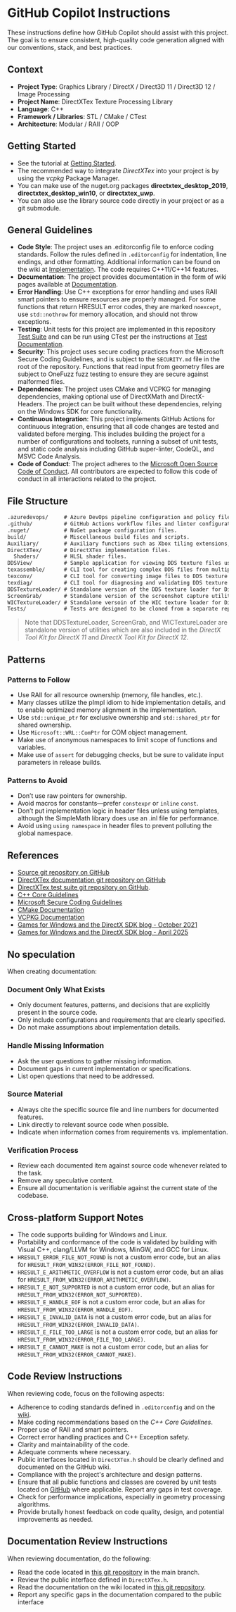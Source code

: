 # GitHub Copilot Instructions

These instructions define how GitHub Copilot should assist with this project. The goal is to ensure consistent, high-quality code generation aligned with our conventions, stack, and best practices.

## Context

- **Project Type**: Graphics Library / DirectX / Direct3D 11 / Direct3D 12 / Image Processing
- **Project Name**: DirectXTex Texture Processing Library
- **Language**: C++
- **Framework / Libraries**: STL / CMake / CTest
- **Architecture**: Modular / RAII / OOP

## Getting Started

- See the tutorial at [Getting Started](https://github.com/microsoft/DirectXTex/wiki/Getting-Started).
- The recommended way to integrate *DirectXTex* into your project is by using the *vcpkg* Package Manager.
- You can make use of the nuget.org packages **directxtex_desktop_2019**, **directxtex_desktop_win10**, or **directxtex_uwp**.
- You can also use the library source code directly in your project or as a git submodule.

## General Guidelines

- **Code Style**: The project uses an .editorconfig file to enforce coding standards. Follow the rules defined in `.editorconfig` for indentation, line endings, and other formatting. Additional information can be found on the wiki at [Implementation](https://github.com/microsoft/DirectXTK/wiki/Implementation). The code requires C++11/C++14 features.
- **Documentation**: The project provides documentation in the form of wiki pages available at [Documentation](https://github.com/microsoft/DirectXTex/wiki/).
- **Error Handling**: Use C++ exceptions for error handling and uses RAII smart pointers to ensure resources are properly managed. For some functions that return HRESULT error codes, they are marked `noexcept`, use `std::nothrow` for memory allocation, and should not throw exceptions.
- **Testing**: Unit tests for this project are implemented in this repository [Test Suite](https://github.com/walbourn/directxtextest/) and can be run using CTest per the instructions at [Test Documentation](https://github.com/walbourn/directxtextest/wiki).
- **Security**: This project uses secure coding practices from the Microsoft Secure Coding Guidelines, and is subject to the `SECURITY.md` file in the root of the repository. Functions that read input from geometry files are subject to OneFuzz fuzz testing to ensure they are secure against malformed files.
- **Dependencies**: The project uses CMake and VCPKG for managing dependencies, making optional use of DirectXMath and DirectX-Headers. The project can be built without these dependencies, relying on the Windows SDK for core functionality.
- **Continuous Integration**: This project implements GitHub Actions for continuous integration, ensuring that all code changes are tested and validated before merging. This includes building the project for a number of configurations and toolsets, running a subset of unit tests, and static code analysis including GitHub super-linter, CodeQL, and MSVC Code Analysis.
- **Code of Conduct**: The project adheres to the [Microsoft Open Source Code of Conduct](https://opensource.microsoft.com/codeofconduct/). All contributors are expected to follow this code of conduct in all interactions related to the project.

## File Structure

```txt
.azuredevops/     # Azure DevOps pipeline configuration and policy files.
.github/          # GitHub Actions workflow files and linter configuration files.
.nuget/           # NuGet package configuration files.
build/            # Miscellaneous build files and scripts.
Auxiliary/        # Auxiliary functions such as Xbox tiling extensions, OpenEXR support, etc.
DirectXTex/       # DirectXTex implementation files.
  Shaders/        # HLSL shader files.
DDSView/          # Sample application for viewing DDS texture files using DirectXTex.
texassemble/      # CLI tool for creating complex DDS files from multiple image files.
texconv/          # CLI tool for converting image files to DDS texture files including block compression, mipmaps, and resizing.
texdiag/          # CLI tool for diagnosing and validating DDS texture files.
DDSTextureLoader/ # Standalone version of the DDS texture loader for Direct3D 9/11/12.
ScreenGrab/       # Standalone version of the screenshot capture utility for Direct3D 9/11/12.
WICTextureLoader/ # Standalone versoin of the WIC texture loader for Direct3D 9/11/12.
Tests/            # Tests are designed to be cloned from a separate repository at this location.
```

> Note that DDSTextureLoader, ScreenGrab, and WICTextureLoader are standalone version of utilities which are also included in the *DirectX Tool Kit for DirectX 11* and *DirectX Tool Kit for DirectX 12*.

## Patterns

### Patterns to Follow

- Use RAII for all resource ownership (memory, file handles, etc.).
- Many classes utilize the pImpl idiom to hide implementation details, and to enable optimized memory alignment in the implementation.
- Use `std::unique_ptr` for exclusive ownership and `std::shared_ptr` for shared ownership.
- Use `Microsoft::WRL::ComPtr` for COM object management.
- Make use of anonymous namespaces to limit scope of functions and variables.
- Make use of `assert` for debugging checks, but be sure to validate input parameters in release builds.

### Patterns to Avoid

- Don’t use raw pointers for ownership.
- Avoid macros for constants—prefer `constexpr` or `inline` `const`.
- Don’t put implementation logic in header files unless using templates, although the SimpleMath library does use an .inl file for performance.
- Avoid using `using namespace` in header files to prevent polluting the global namespace.

## References

- [Source git repository on GitHub](https://github.com/microsoft/DirectXTex.git)
- [DirectXTex documentation git repository on GitHub](https://github.com/microsoft/DirectXTex.wiki.git)
- [DirectXTex test suite git repository on GitHub](https://github.com/walbourn/directxtextest.wiki.git).
- [C++ Core Guidelines](https://isocpp.github.io/CppCoreGuidelines/CppCoreGuidelines)
- [Microsoft Secure Coding Guidelines](https://learn.microsoft.com/en-us/security/develop/secure-coding-guidelines)
- [CMake Documentation](https://cmake.org/documentation/)
- [VCPKG Documentation](https://learn.microsoft.com/vcpkg/)
- [Games for Windows and the DirectX SDK blog - October 2021](https://walbourn.github.io/directxtex/)
- [Games for Windows and the DirectX SDK blog - April 2025](https://walbourn.github.io/github-project-updates-2025/)

## No speculation

When creating documentation:

### Document Only What Exists

- Only document features, patterns, and decisions that are explicitly present in the source code.
- Only include configurations and requirements that are clearly specified.
- Do not make assumptions about implementation details.

### Handle Missing Information

- Ask the user questions to gather missing information.
- Document gaps in current implementation or specifications.
- List open questions that need to be addressed.

### Source Material

- Always cite the specific source file and line numbers for documented features.
- Link directly to relevant source code when possible.
- Indicate when information comes from requirements vs. implementation.

### Verification Process

- Review each documented item against source code whenever related to the task.
- Remove any speculative content.
- Ensure all documentation is verifiable against the current state of the codebase.

## Cross-platform Support Notes

- The code supports building for Windows and Linux.
- Portability and conformance of the code is validated by building with Visual C++, clang/LLVM for Windows, MinGW, and GCC for Linux.
- `HRESULT_ERROR_FILE_NOT_FOUND` is not a custom error code, but an alias for `HRESULT_FROM_WIN32(ERROR_FILE_NOT_FOUND)`.
- `HRESULT_E_ARITHMETIC_OVERFLOW` is not a custom error code, but an alias for `HRESULT_FROM_WIN32(ERROR_ARITHMETIC_OVERFLOW)`.
- `HRESULT_E_NOT_SUPPORTED` is not a custom error code, but an alias for `HRESULT_FROM_WIN32(ERROR_NOT_SUPPORTED)`.
- `HRESULT_E_HANDLE_EOF` is not a custom error code, but an alias for `HRESULT_FROM_WIN32(ERROR_HANDLE_EOF)`.
- `HRESULT_E_INVALID_DATA` is not a custom error code, but an alias for `HRESULT_FROM_WIN32(ERROR_INVALID_DATA)`.
- `HRESULT_E_FILE_TOO_LARGE` is not a custom error code, but an alias for `HRESULT_FROM_WIN32(ERROR_FILE_TOO_LARGE)`.
- `HRESULT_E_CANNOT_MAKE` is not a custom error code, but an alias for `HRESULT_FROM_WIN32(ERROR_CANNOT_MAKE)`.

## Code Review Instructions

When reviewing code, focus on the following aspects:

- Adherence to coding standards defined in `.editorconfig` and on the [wiki](https://github.com/microsoft/DirectXTK/wiki/Implementation).
- Make coding recommendations based on the *C++ Core Guidelines*.
- Proper use of RAII and smart pointers.
- Correct error handling practices and C++ Exception safety.
- Clarity and maintainability of the code.
- Adequate comments where necessary.
- Public interfaces located in `DirectXTex.h` should be clearly defined and documented on the GitHub wiki.
- Compliance with the project's architecture and design patterns.
- Ensure that all public functions and classes are covered by unit tests located on [GitHub](https://github.com/walbourn/directxtextest.git) where applicable. Report any gaps in test coverage.
- Check for performance implications, especially in geometry processing algorithms.
- Provide brutally honest feedback on code quality, design, and potential improvements as needed.

## Documentation Review Instructions

When reviewing documentation, do the following:

- Read the code located in [this git repository](https://github.com/microsoft/DirectXTex.git) in the main branch.
- Review the public interface defined in `DirectXTex.h`.
- Read the documentation on the wiki located in [this git repository](https://github.com/microsoft/DirectXTex.wiki.git).
- Report any specific gaps in the documentation compared to the public interface
